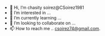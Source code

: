 - 👋 Hi, I’m chasity soirez@CSoirez1981
- 👀 I’m interested in ...
- 🌱 I’m currently learning ...
- 💞️ I’m looking to collaborate on ...
- 📫 How to reach me .. csoirez74@gmail.com.

<!---
CSoirez1981/CSoirez1981 is a ✨ special ✨ repository because its `README.md` (this file) appears on your GitHub profile.
You can click the Preview link to take a look at your changes.
--->
